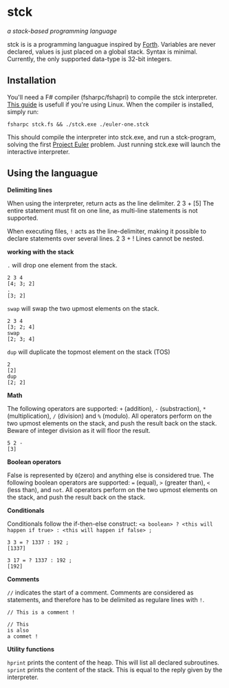 stck
====
_a stack-based programming language_

stck is is a programming languague inspired by [Forth](https://en.wikipedia.org/wiki/Forth_(programming_language)). Variables are never declared, values is just placed on a global stack. Syntax is minimal. Currently, the only supported data-type is 32-bit integers.

Installation
------------

You'll need a F# compiler (fsharpc/fshapri) to compile the stck interpreter. [This guide](http://fsharp.org/use/linux/) is usefull if you're using Linux. When the compiler is installed, simply run:

    fsharpc stck.fs && ./stck.exe ./euler-one.stck

This should compile the interpreter into stck.exe, and run a stck-program, solving the first [Project Euler](https://projecteuler.net/) problem. Just running stck.exe will launch the interactive interpreter.

Using the languague
-------------------
**Delimiting lines**

When using the interpreter, return acts as the line delimiter.
    2 3 +
    [5]
The entire statement must fit on one line, as multi-line statements is not supported.

When executing files, `!` acts as the line-delimiter, making it possible to declare statements over several lines.
    2 3
    +
    !
Lines cannot be nested.

**working with the stack**

`.` will drop one element from the stack.

    2 3 4
    [4; 3; 2]
    .
    [3; 2]

`swap` will swap the two upmost elements on the stack.

    2 3 4
    [3; 2; 4]
    swap
    [2; 3; 4]

`dup` will duplicate the topmost element on the stack (TOS)

    2
    [2]
    dup
    [2; 2]
    
**Math**

The following operators are supported: `+` (addition), `-` (substraction), `*` (multiplication), `/` (division) and `%` (modulo). All operators perform on the two upmost elements on the stack, and push the result back on the stack. Beware of integer division as it will floor the result.

    5 2 -
    [3]

**Boolean operators**

False is represented by `0`(zero) and anything else is considered true. The following boolean operators are supported: `=` (equal), `>` (greater than), `<` (less than), and `not`. All operators perform on the two upmost elements on the stack, and push the result back on the stack.

**Conditionals**

Conditionals follow the if-then-else construct: `<a boolean> ? <this will happen if true> : <this will happen if false> ;`

    3 3 = ? 1337 : 192 ;
    [1337]

    3 17 = ? 1337 : 192 ;
    [192]

**Comments**

`//` indicates the start of a comment. Comments are considered as statements, and therefore has to be delimited as regulare lines with `!`.

    // This is a comment !
    
    // This 
    is also 
    a commet !

**Utility functions**

`hprint` prints the content of the heap. This will list all declared subroutines.
`sprint` prints the content of the stack. This is equal to the reply given by the interpreter.


